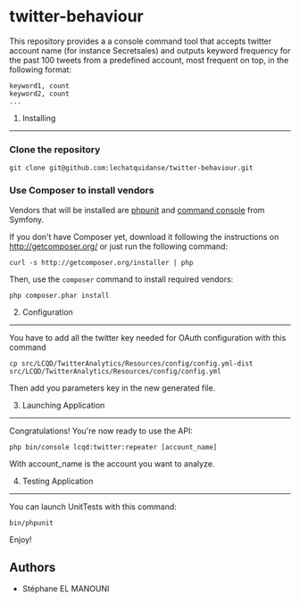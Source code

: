 # twitter-behaviour

This repository provides a  a console command tool that accepts twitter account name (for instance Secretsales) and outputs keyword frequency for the past 100 tweets from a predefined account, most frequent on top, in the following format:

    keyword1, count
    keyword2, count
    ...


1) Installing
----------------------------------
### Clone the repository

    git clone git@github.com:lechatquidanse/twitter-behaviour.git
    

### Use Composer to install vendors

Vendors that will be installed are [phpunit][1] and [command console][2] from Symfony.

If you don't have Composer yet, download it following the instructions on
http://getcomposer.org/ or just run the following command:

    curl -s http://getcomposer.org/installer | php

Then, use the `composer` command to install required vendors:

    php composer.phar install

2) Configuration
--------------------------------

You have to add all the twitter key needed for OAuth configuration with this command

    cp src/LCQD/TwitterAnalytics/Resources/config/config.yml-dist src/LCQD/TwitterAnalytics/Resources/config/config.yml

Then add you parameters key in the new generated file.

3) Launching Application
--------------------------------

Congratulations! You're now ready to use the API:

    php bin/console lcqd:twitter:repeater [account_name]

With account_name is the account you want to analyze.

4) Testing Application
--------------------------------

You can launch UnitTests with this command:

    bin/phpunit

Enjoy!

[1]: https://phpunit.de/
[2]: https://github.com/symfony/Console

Authors
-------

* Stéphane EL MANOUNI
